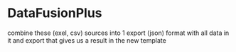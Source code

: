 # DataFusionPlus
combine these (exel, csv) sources into 1 export (json) format with all data in it and export that gives us a result in the new template
